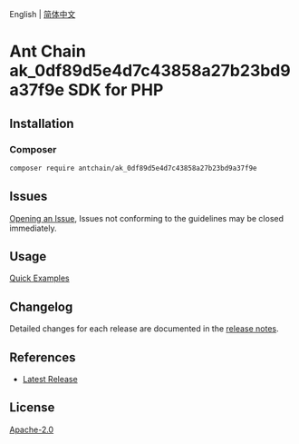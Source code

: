 English | [简体中文](README-CN.md)

# Ant Chain ak_0df89d5e4d7c43858a27b23bd9a37f9e SDK for PHP

## Installation

### Composer

```bash
composer require antchain/ak_0df89d5e4d7c43858a27b23bd9a37f9e
```

## Issues

[Opening an Issue](https://github.com/alipay/antchain-openapi-prod-sdk/issues/new), Issues not conforming to the guidelines may be closed immediately.

## Usage

[Quick Examples](https://github.com/alipay/antchain-openapi-prod-sdk/blob/master/docs/0-Examples-EN.md#quick-examples)

## Changelog

Detailed changes for each release are documented in the [release notes](./ChangeLog.txt).

## References

* [Latest Release](https://github.com/antchain-openapi-sdk-php)

## License

[Apache-2.0](http://www.apache.org/licenses/LICENSE-2.0)
